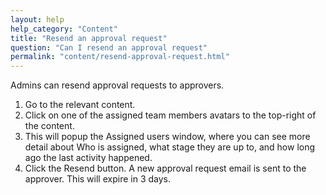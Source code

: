 ```yaml
---
layout: help
help_category: "Content"
title: "Resend an approval request"
question: "Can I resend an approval request"
permalink: "content/resend-approval-request.html"
---
```


Admins can resend approval requests to approvers.

1.	Go to the relevant content.
2.	Click on one of the assigned team members avatars to the top-right of the content.
3.	This will popup the Assigned users window, where you can see more detail about
		Who is assigned, what stage they are up to, and how long ago the last activity happened.
4.	Click the Resend button. A new approval request email is sent to the approver. This will 
		expire in 3 days.